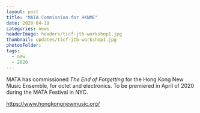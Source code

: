 ```yaml
---
layout: post
title: "MATA Commission for HKNME"
date: 2020-04-19
categories: news
headerImage: headers/ticf-jtb-workshop1.jpg
thumbnail: updates/ticf-jtb-workshop1.jpg
photosFolder:
tags:
  - new
  - 2020
---
```

MATA has commissioned *The End of Forgetting* for the Hong Kong New Music Ensemble, for octet and electronics. To be premiered in April of 2020 during the MATA Festival in NYC.

https://www.hongkongnewmusic.org/
